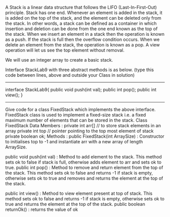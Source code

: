 A Stack is a linear data structure that follows the LIFO (Last-In-First-Out) principle. Stack has one end. Whenever an element is added in the stack, it is added on the top of the stack, and the element can be deleted only from the stack. In other words, a stack can be defined as a container in which insertion and deletion can be done from the one end known as the top of the stack.  When we insert an element in a stack then the operation is known as a push. If the stack is full then the overflow condition occurs. When we delete an element from the stack, the operation is known as a pop. A view operation will let us see the top element without removal.

We will use an integer array to create a basic stack.

Interface StackLab9 with three abstract methods is as below. (type this code between lines, above and outside your Class in solution) 
______________________________________________________________________________
interface StackLab9{
public void push(int val);
public  int pop();
public int view();
}
___________________________________________________________________

Give code for a class FixedStack which implements the above interface. FixedStack class is used to implement a fixed-size stack i.e. a fixed maximum number of elements that can be stored in the stack. 
Class FixedStack
Data Members :
private int arr[]  // to store stack elements in an array
private int top   // pointer pointing to the top most element of stack
private boolean ok;
Methods : 
public FixedStack(int ArraySize) : Constructor to initialises top to -1 and instantiate arr with a new array of length ArraySize.

public void push(int val) : Method to add element to the stack. This method sets ok to false  if stack is full, otherwise adds element to arr and sets ok to true. 
public int pop() : Method to remove and return element from the top of the stack. This method sets ok to false and returns -1 if stack is empty, otherwise sets ok to true and removes and returns the element at the top of the stack.

public int view() : Method to view element present at top of stack. This method sets ok to false and returns -1 if stack is empty,  otherwise sets ok to true and returns the element at the top of the stack.
public boolean returnOk() : returns the value of ok